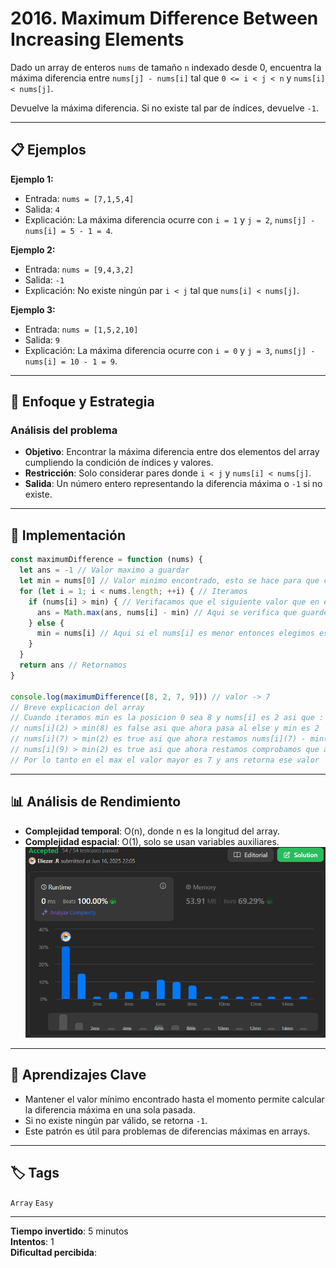 # 2016. Maximum Difference Between Increasing Elements

Dado un array de enteros `nums` de tamaño `n` indexado desde 0, encuentra la máxima diferencia entre `nums[j] - nums[i]` tal que `0 <= i < j < n` y `nums[i] < nums[j]`.

Devuelve la máxima diferencia. Si no existe tal par de índices, devuelve `-1`.

---

## 📋 Ejemplos

**Ejemplo 1:**

- Entrada: `nums = [7,1,5,4]`
- Salida: `4`
- Explicación: La máxima diferencia ocurre con `i = 1` y `j = 2`, `nums[j] - nums[i] = 5 - 1 = 4`.

**Ejemplo 2:**

- Entrada: `nums = [9,4,3,2]`
- Salida: `-1`
- Explicación: No existe ningún par `i < j` tal que `nums[i] < nums[j]`.

**Ejemplo 3:**

- Entrada: `nums = [1,5,2,10]`
- Salida: `9`
- Explicación: La máxima diferencia ocurre con `i = 0` y `j = 3`, `nums[j] - nums[i] = 10 - 1 = 9`.

---

## 💭 Enfoque y Estrategia

### Análisis del problema

- **Objetivo**: Encontrar la máxima diferencia entre dos elementos del array cumpliendo la condición de índices y valores.
- **Restricción**: Solo considerar pares donde `i < j` y `nums[i] < nums[j]`.
- **Salida**: Un número entero representando la diferencia máxima o `-1` si no existe.

---

## 🔧 Implementación

```js
const maximumDifference = function (nums) {
  let ans = -1 // Valor maximo a guardar
  let min = nums[0] // Valor minimo encontrado, esto se hace para que cuando encontremos un valor mas bajo que el siguiente, la resta nos de con el valor mas alto
  for (let i = 1; i < nums.length; ++i) { // Iteramos
    if (nums[i] > min) { // Verifacamos que el siguiente valor que en este caso es 2 sea mayor a 8, lo cual no lo es
      ans = Math.max(ans, nums[i] - min) // Aqui se verifica que guardemos el valor mayor
    } else {
      min = nums[i] // Aqui si el nums[i] es menor entonces elegimos ese valor para que la resta nos de un valor mayor
    }
  }
  return ans // Retornamos
}

console.log(maximumDifference([8, 2, 7, 9])) // valor -> 7
// Breve explicacion del array
// Cuando iteramos min es la posicion 0 sea 8 y nums[i] es 2 asi que :
// nums[i](2) > min(8) es false asi que ahora pasa al else y min es 2
// nums[i](7) > min(2) es true asi que ahora restamos nums[i](7) - min(2), y ans: es 5
// nums[i](9) > min(2) es true asi que ahora restamos comprobamos que ans que es 5 sea mayor en el Math.max(ans(5), nums[i](9) - min(2) = 7)
// Por lo tanto en el max el valor mayor es 7 y ans retorna ese valor
```

---

## 📊 Análisis de Rendimiento

- **Complejidad temporal**: O(n), donde n es la longitud del array.
- **Complejidad espacial**: O(1), solo se usan variables auxiliares.
![Rendimiento](./public/rendimiento.png)

---

## 🎯 Aprendizajes Clave

- Mantener el valor mínimo encontrado hasta el momento permite calcular la diferencia máxima en una sola pasada.
- Si no existe ningún par válido, se retorna `-1`.
- Este patrón es útil para problemas de diferencias máximas en arrays.

---

## 🏷️ Tags

`Array` `Easy`

---

**Tiempo invertido**: 5 minutos  
**Intentos**: 1  
**Dificultad percibida**: